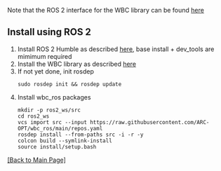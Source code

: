 Note that the ROS 2 interface for the WBC library can be found [here](https://github.com/ARC-OPT/wbc_ros/)

## Install using ROS 2

1. Install ROS 2 Humble as described [here](https://docs.ros.org/en/humble/Installation.html), base install + dev_tools are mimimum required
2. Install the WBC library as described [here](https://arc-opt.github.io/Documentation/installation/installation_no_rock.html)
3. If not yet done, init rosdep
   ```
   sudo rosdep init && rosdep update
   ```
4. Install wbc_ros packages
   ```
   mkdir -p ros2_ws/src
   cd ros2_ws
   vcs import src --input https://raw.githubusercontent.com/ARC-OPT/wbc_ros/main/repos.yaml
   rosdep install --from-paths src -i -r -y
   colcon build --symlink-install
   source install/setup.bash
   ```
   
[[Back to Main Page]](https://arc-opt.github.io/Documentation)

